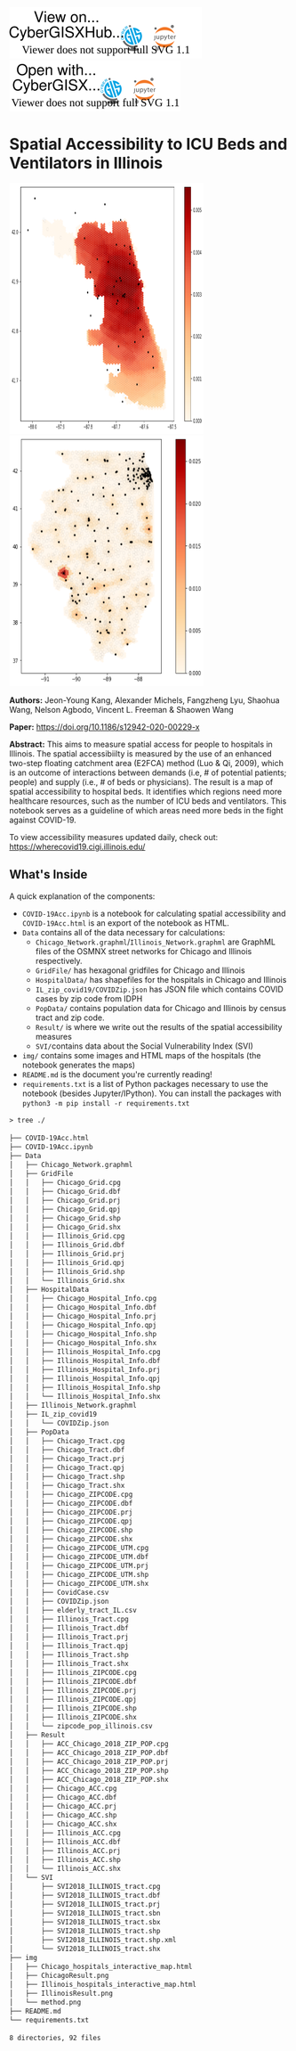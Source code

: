 [![View on CyberGISXHub](img/ViewonCyberGISXHub.svg)](https://cybergisxhub.cigi.illinois.edu/notebook/rapidly-measuring-spatial-accessibility-of-covid-19-healthcare-resources-a-case-study-of-illinois-usa/)
[![Open with CyberGISX](img/OpenwithCyberGISX.svg)](https://cybergisx.cigi.illinois.edu/hub/user-redirect/git-pull?repo=https%3A%2F%2Fgithub.com%2Fcybergis%2FCOVID-19AccessibilityNotebook&urlpath=tree%2FCOVID-19AccessibilityNotebook%2FCOVID-19Acc.ipynb&branch=main)

# Spatial Accessibility to ICU Beds and Ventilators in Illinois

<div>
    <img src="img/ChicagoResult.png" height="450" width="350"/>
    <img src="img/IllinoisResult.png" height="450" width="350"/>
</div>

**Authors:** Jeon-Young Kang, Alexander Michels, Fangzheng Lyu, Shaohua Wang, Nelson Agbodo, Vincent L. Freeman & Shaowen Wang

**Paper:** https://doi.org/10.1186/s12942-020-00229-x

**Abstract:** This aims to measure spatial access for people to hospitals in Illinois. The spatial accessibiilty is measured by the use of an enhanced two-step floating catchment area (E2FCA) method (Luo & Qi, 2009), which is an outcome of interactions between demands (i.e, # of potential patients; people) and supply (i.e., # of beds or physicians). The result is a map of spatial accessibility to hospital beds. It identifies which regions need more healthcare resources, such as the number of ICU beds and ventilators. This notebook serves as a guideline of which areas need more beds in the fight against COVID-19.

To view accessibility measures updated daily, check out: https://wherecovid19.cigi.illinois.edu/


## What's Inside

A quick explanation of the components:

* `COVID-19Acc.ipynb` is a notebook for calculating spatial accessibility and `COVID-19Acc.html` is an export of the notebook as HTML.
* `Data` contains all of the data necessary for calculations:
  * `Chicago_Network.graphml`/`Illinois_Network.graphml` are GraphML files of the OSMNX street networks for Chicago and Illinois respectively.
  * `GridFile/` has hexagonal gridfiles for Chicago and Illinois
  * `HospitalData/` has shapefiles for the hospitals in Chicago and Illinois
  * `IL_zip_covid19/COVIDZip.json` has JSON file which contains COVID cases by zip code from IDPH
  * `PopData/` contains population data for Chicago and Illinois by census tract and zip code.
  * `Result/` is where we write out the results of the spatial accessibility measures
  * `SVI/`contains data about the Social Vulnerability Index (SVI)
* `img/` contains some images and HTML maps of the hospitals (the notebook generates the maps)
* `README.md` is the document you're currently reading!
* `requirements.txt` is a list of Python packages necessary to use the notebook (besides Jupyter/IPython). You can install the packages with `python3 -m pip install -r requirements.txt`

```
> tree ./

├── COVID-19Acc.html
├── COVID-19Acc.ipynb
├── Data
│   ├── Chicago_Network.graphml
│   ├── GridFile
│   │   ├── Chicago_Grid.cpg
│   │   ├── Chicago_Grid.dbf
│   │   ├── Chicago_Grid.prj
│   │   ├── Chicago_Grid.qpj
│   │   ├── Chicago_Grid.shp
│   │   ├── Chicago_Grid.shx
│   │   ├── Illinois_Grid.cpg
│   │   ├── Illinois_Grid.dbf
│   │   ├── Illinois_Grid.prj
│   │   ├── Illinois_Grid.qpj
│   │   ├── Illinois_Grid.shp
│   │   └── Illinois_Grid.shx
│   ├── HospitalData
│   │   ├── Chicago_Hospital_Info.cpg
│   │   ├── Chicago_Hospital_Info.dbf
│   │   ├── Chicago_Hospital_Info.prj
│   │   ├── Chicago_Hospital_Info.qpj
│   │   ├── Chicago_Hospital_Info.shp
│   │   ├── Chicago_Hospital_Info.shx
│   │   ├── Illinois_Hospital_Info.cpg
│   │   ├── Illinois_Hospital_Info.dbf
│   │   ├── Illinois_Hospital_Info.prj
│   │   ├── Illinois_Hospital_Info.qpj
│   │   ├── Illinois_Hospital_Info.shp
│   │   └── Illinois_Hospital_Info.shx
│   ├── Illinois_Network.graphml
│   ├── IL_zip_covid19
│   │   └── COVIDZip.json
│   ├── PopData
│   │   ├── Chicago_Tract.cpg
│   │   ├── Chicago_Tract.dbf
│   │   ├── Chicago_Tract.prj
│   │   ├── Chicago_Tract.qpj
│   │   ├── Chicago_Tract.shp
│   │   ├── Chicago_Tract.shx
│   │   ├── Chicago_ZIPCODE.cpg
│   │   ├── Chicago_ZIPCODE.dbf
│   │   ├── Chicago_ZIPCODE.prj
│   │   ├── Chicago_ZIPCODE.qpj
│   │   ├── Chicago_ZIPCODE.shp
│   │   ├── Chicago_ZIPCODE.shx
│   │   ├── Chicago_ZIPCODE_UTM.cpg
│   │   ├── Chicago_ZIPCODE_UTM.dbf
│   │   ├── Chicago_ZIPCODE_UTM.prj
│   │   ├── Chicago_ZIPCODE_UTM.shp
│   │   ├── Chicago_ZIPCODE_UTM.shx
│   │   ├── CovidCase.csv
│   │   ├── COVIDZip.json
│   │   ├── elderly_tract_IL.csv
│   │   ├── Illinois_Tract.cpg
│   │   ├── Illinois_Tract.dbf
│   │   ├── Illinois_Tract.prj
│   │   ├── Illinois_Tract.qpj
│   │   ├── Illinois_Tract.shp
│   │   ├── Illinois_Tract.shx
│   │   ├── Illinois_ZIPCODE.cpg
│   │   ├── Illinois_ZIPCODE.dbf
│   │   ├── Illinois_ZIPCODE.prj
│   │   ├── Illinois_ZIPCODE.qpj
│   │   ├── Illinois_ZIPCODE.shp
│   │   ├── Illinois_ZIPCODE.shx
│   │   └── zipcode_pop_illinois.csv
│   ├── Result
│   │   ├── ACC_Chicago_2018_ZIP_POP.cpg
│   │   ├── ACC_Chicago_2018_ZIP_POP.dbf
│   │   ├── ACC_Chicago_2018_ZIP_POP.prj
│   │   ├── ACC_Chicago_2018_ZIP_POP.shp
│   │   ├── ACC_Chicago_2018_ZIP_POP.shx
│   │   ├── Chicago_ACC.cpg
│   │   ├── Chicago_ACC.dbf
│   │   ├── Chicago_ACC.prj
│   │   ├── Chicago_ACC.shp
│   │   ├── Chicago_ACC.shx
│   │   ├── Illinois_ACC.cpg
│   │   ├── Illinois_ACC.dbf
│   │   ├── Illinois_ACC.prj
│   │   ├── Illinois_ACC.shp
│   │   └── Illinois_ACC.shx
│   └── SVI
│       ├── SVI2018_ILLINOIS_tract.cpg
│       ├── SVI2018_ILLINOIS_tract.dbf
│       ├── SVI2018_ILLINOIS_tract.prj
│       ├── SVI2018_ILLINOIS_tract.sbn
│       ├── SVI2018_ILLINOIS_tract.sbx
│       ├── SVI2018_ILLINOIS_tract.shp
│       ├── SVI2018_ILLINOIS_tract.shp.xml
│       └── SVI2018_ILLINOIS_tract.shx
├── img
│   ├── Chicago_hospitals_interactive_map.html
│   ├── ChicagoResult.png
│   ├── Illinois_hospitals_interactive_map.html
│   ├── IllinoisResult.png
│   └── method.png
├── README.md
└── requirements.txt

8 directories, 92 files
```
